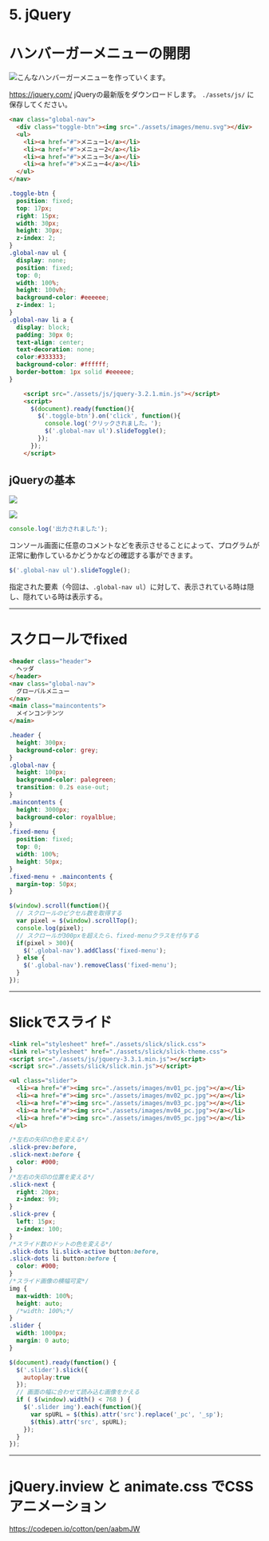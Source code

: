 # 5. jQuery


# ハンバーガーメニューの開閉


![こんなハンバーガーメニューを作っていくます。](https://d2mxuefqeaa7sj.cloudfront.net/s_CB2B46DB209395B6355AEEBA793F6C1CF030B75B63E768067C77F38A1E246B1B_1522402042763_Kapture+2018-03-30+at+18.27.03.gif)


https://jquery.com/
jQueryの最新版をダウンロードします。 `./assets/js/`  に保存してください。


```html
<nav class="global-nav">
  <div class="toggle-btn"><img src="./assets/images/menu.svg"></div>
  <ul>
    <li><a href="#">メニュー1</a></li>
    <li><a href="#">メニュー2</a></li>
    <li><a href="#">メニュー3</a></li>
    <li><a href="#">メニュー4</a></li>
  </ul>
</nav>
```
```css
.toggle-btn {
  position: fixed;
  top: 17px;
  right: 15px;
  width: 30px;
  height: 30px;
  z-index: 2;
}
.global-nav ul {
  display: none;
  position: fixed;
  top: 0;
  width: 100%;
  height: 100vh;
  background-color: #eeeeee;
  z-index: 1;
}
.global-nav li a {
  display: block;
  padding: 30px 0;
  text-align: center;
  text-decoration: none;
  color:#333333;
  background-color: #ffffff;
  border-bottom: 1px solid #eeeeee;
}
```

```html
    <script src="./assets/js/jquery-3.2.1.min.js"></script>
    <script>
      $(document).ready(function(){
        $('.toggle-btn').on('click', function(){
          console.log('クリックされました。');
          $('.global-nav ul').slideToggle();
        });
      });
    </script>
```


## jQueryの基本


![](https://d2mxuefqeaa7sj.cloudfront.net/s_CB2B46DB209395B6355AEEBA793F6C1CF030B75B63E768067C77F38A1E246B1B_1522629777868_jquery1.png)



![](https://d2mxuefqeaa7sj.cloudfront.net/s_CB2B46DB209395B6355AEEBA793F6C1CF030B75B63E768067C77F38A1E246B1B_1522629785917_jquery2.png)


```javascript
console.log('出力されました');
```

コンソール画面に任意のコメントなどを表示させることによって、プログラムが正常に動作しているかどうかなどの確認する事ができます。


```javascript
$('.global-nav ul').slideToggle();
```
指定された要素（今回は、`.global-nav ul`）に対して、表示されている時は隠し、隠れている時は表示する。




----------
# スクロールでfixed


```html
<header class="header">
  ヘッダ
</header>
<nav class="global-nav">
  グローバルメニュー
</nav>
<main class="maincontents">
  メインコンテンツ
</main>
```
```css
.header {
  height: 300px;
  background-color: grey;
}
.global-nav {
  height: 100px;
  background-color: palegreen;
  transition: 0.2s ease-out;
}
.maincontents {
  height: 3000px;
  background-color: royalblue;
}
.fixed-menu {
  position: fixed;
  top: 0;
  width: 100%;
  height: 50px;
}
.fixed-menu + .maincontents {
  margin-top: 50px;
}
```
```javascript
$(window).scroll(function(){
  // スクロールのピクセル数を取得する
  var pixel = $(window).scrollTop();
  console.log(pixel);
  // スクロールが300pxを超えたら、fixed-menuクラスを付与する
  if(pixel > 300){
    $('.global-nav').addClass('fixed-menu');
  } else {
    $('.global-nav').removeClass('fixed-menu');
  }
});
```


----------


# Slickでスライド

```html
<link rel="stylesheet" href="./assets/slick/slick.css">
<link rel="stylesheet" href="./assets/slick/slick-theme.css">
<script src="./assets/js/jquery-3.3.1.min.js"></script>
<script src="./assets/slick/slick.min.js"></script>
```
```html
<ul class="slider">
  <li><a href="#"><img src="./assets/images/mv01_pc.jpg"></a></li>
  <li><a href="#"><img src="./assets/images/mv02_pc.jpg"></a></li>
  <li><a href="#"><img src="./assets/images/mv03_pc.jpg"></a></li>
  <li><a href="#"><img src="./assets/images/mv04_pc.jpg"></a></li>
  <li><a href="#"><img src="./assets/images/mv05_pc.jpg"></a></li>
</ul>
```
```css
/*左右の矢印の色を変える*/
.slick-prev:before,
.slick-next:before {
  color: #000;
}
/*左右の矢印の位置を変える*/
.slick-next {
  right: 20px;
  z-index: 99;
}
.slick-prev {
  left: 15px;
  z-index: 100;
}
/*スライド数のドットの色を変える*/
.slick-dots li.slick-active button:before,
.slick-dots li button:before {
  color: #000;
}
/*スライド画像の横幅可変*/
img {
  max-width: 100%;
  height: auto;
  /*width: 100%;*/
}
.slider {
  width: 1000px;
  margin: 0 auto;
}
```
```javascript
$(document).ready(function() {
  $('.slider').slick({
    autoplay:true
  });
  // 画面の幅に合わせて読み込む画像をかえる
  if ( $(window).width() < 768 ) {
    $('.slider img').each(function(){
      var spURL = $(this).attr('src').replace('_pc', '_sp');
      $(this).attr('src', spURL);
    });
  }
});
```


----------


# jQuery.inview と animate.css でCSSアニメーション

https://codepen.io/cotton/pen/aabmJW



